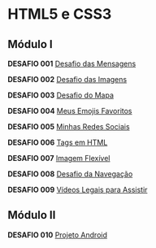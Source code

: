 # HTML5 e CSS3   
## Módulo I

**DESAFIO 001**
[Desafio das Mensagens](https://lele-sf.github.io/html-css-curso-em-video/desafios/d001/)

**DESAFIO 002**
[Desafio das Imagens](https://lele-sf.github.io/html-css-curso-em-video/desafios/d002/)

**DESAFIO 003**
[Desafio do Mapa](https://lele-sf.github.io/html-css-curso-em-video/desafios/d003/)

**DESAFIO 004**
[Meus Emojis Favoritos](https://lele-sf.github.io/html-css-curso-em-video/desafios/d004/)

**DESAFIO 005**
[ Minhas Redes Sociais](https://lele-sf.github.io/html-css-curso-em-video/desafios/d005/)

**DESAFIO 006**
[Tags em HTML](https://lele-sf.github.io/html-css-curso-em-video/desafios/d006/)

**DESAFIO 007**
[Imagem Flexível](https://lele-sf.github.io/html-css-curso-em-video/desafios/d007/)

**DESAFIO 008**
[Desafio da Navegação](https://lele-sf.github.io/html-css-curso-em-video/desafios/d008/)

**DESAFIO 009**
[Vídeos Legais para Assistir](https://lele-sf.github.io/html-css-curso-em-video/desafios/d009/)

## Módulo II

**DESAFIO 010**
[Projeto Android](https://lele-sf.github.io/html-css-curso-em-video/desafios/d010/)